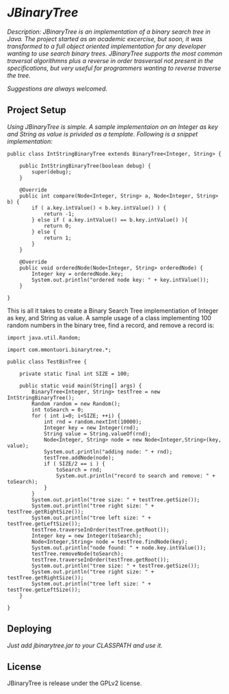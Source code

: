 # _JBinaryTree_

_Description: JBinaryTree is an implementation of a binary search tree in Java. The project started as an academic excercise, but soon, it was transformed to a full object oriented implementation for any developer wanting to use search binary trees. JBinaryTree supports the most common traversal algorithmns plus a reverse in order trasversal not present in the specifications, but very useful for programmers wanting to reverse traverse the tree._

_Suggestions are always welcomed._

## Project Setup

_Using JBinaryTree is simple. A sample implementaion on an Integer as key and String as value is privided as a template. Following is a snippet implementation:_

	public class IntStringBinaryTree extends BinaryTree<Integer, String> {

		public IntStringBinaryTree(boolean debug) {
			super(debug);
		}
		
		@Override
		public int compare(Node<Integer, String> a, Node<Integer, String> b) {
			if ( a.key.intValue() < b.key.intValue() ) {
				return -1;
			} else if ( a.key.intValue() == b.key.intValue() ){
				return 0;
			} else {
				return 1;
			}
		}
		
		@Override
		public void orderedNode(Node<Integer, String> orderedNode) {
			Integer key = orderedNode.key;
			System.out.println("ordered node key: " + key.intValue());
		}
	
	}

This is all it takes to create a Binary Search Tree implementiation of Integer as key, and String as value. A sample usage of a class implementing 100 random numbers in the binary tree, find a record, and remove a record is:

	import java.util.Random;
	
	import com.mmontuori.binarytree.*;
	
	public class TestBinTree {
	
		private static final int SIZE = 100;
		
		public static void main(String[] args) {
			BinaryTree<Integer, String> testTree = new IntStringBinaryTree();
			Random random = new Random();
			int toSearch = 0;
			for ( int i=0; i<SIZE; ++i) {
				int rnd = random.nextInt(10000);
				Integer key = new Integer(rnd);
				String value = String.valueOf(rnd);
				Node<Integer, String> node = new Node<Integer,String>(key, value);
				System.out.println("adding node: " + rnd);
				testTree.addNode(node);
				if ( SIZE/2 == i ) {
					toSearch = rnd;
					System.out.println("record to search and remove: " + toSearch);
				}
			}
			System.out.println("tree size: " + testTree.getSize());
			System.out.println("tree right size: " + testTree.getRightSize());
			System.out.println("tree left size: " + testTree.getLeftSize());
			testTree.traverseInOrder(testTree.getRoot());
			Integer key = new Integer(toSearch);
			Node<Integer,String> node = testTree.findNode(key);
			System.out.println("node found: " + node.key.intValue());
			testTree.removeNode(toSearch);
			testTree.traverseInOrder(testTree.getRoot());
			System.out.println("tree size: " + testTree.getSize());
			System.out.println("tree right size: " + testTree.getRightSize());
			System.out.println("tree left size: " + testTree.getLeftSize());
		}

	}

## Deploying

_Just add jbinarytree.jar to your CLASSPATH and use it._

## License
JBinaryTree is release under the GPLv2 license.
